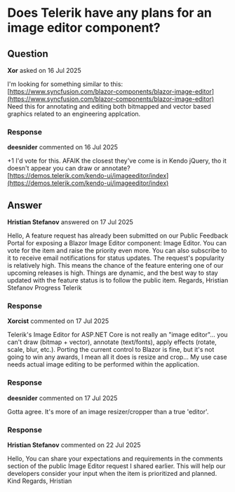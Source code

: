 # Does Telerik have any plans for an image editor component?

## Question

**Xor** asked on 16 Jul 2025

I'm looking for something similar to this: [https://www.syncfusion.com/blazor-components/blazor-image-editor](https://www.syncfusion.com/blazor-components/blazor-image-editor) Need this for annotating and editing both bitmapped and vector based graphics related to an engineering applcation.

### Response

**deesnider** commented on 16 Jul 2025

+1 I'd vote for this. AFAIK the closest they've come is in Kendo jQuery, tho it doesn't appear you can draw or annotate? [https://demos.telerik.com/kendo-ui/imageeditor/index](https://demos.telerik.com/kendo-ui/imageeditor/index)

## Answer

**Hristian Stefanov** answered on 17 Jul 2025

Hello, A feature request has already been submitted on our Public Feedback Portal for exposing a Blazor Image Editor component: Image Editor. You can vote for the item and raise the priority even more. You can also subscribe to it to receive email notifications for status updates. The request's popularity is relatively high. This means the chance of the feature entering one of our upcoming releases is high. Things are dynamic, and the best way to stay updated with the feature status is to follow the public item. Regards, Hristian Stefanov Progress Telerik

### Response

**Xorcist** commented on 17 Jul 2025

Telerik's Image Editor for ASP.NET Core is not really an "image editor"... you can't draw (bitmap + vector), annotate (text/fonts), apply effects (rotate, scale, blur, etc.). Porting the current control to Blazor is fine, but it's not going to win any awards, I mean all it does is resize and crop... My use case needs actual image editing to be performed within the application.

### Response

**deesnider** commented on 17 Jul 2025

Gotta agree. It's more of an image resizer/cropper than a true 'editor'.

### Response

**Hristian Stefanov** commented on 22 Jul 2025

Hello, You can share your expectations and requirements in the comments section of the public Image Editor request I shared earlier. This will help our developers consider your input when the item is prioritized and planned. Kind Regards, Hristian
